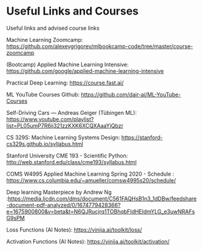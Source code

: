 # Useful Links and Courses
Useful links and advised course links

Machine Learning Zoomcamp: https://github.com/alexeygrigorev/mlbookcamp-code/tree/master/course-zoomcamp

(Bootcamp) Applied Machine Learning Intensive: https://github.com/google/applied-machine-learning-intensive

Practical Deep Learning: https://course.fast.ai/

ML YouTube Courses Github: https://github.com/dair-ai/ML-YouTube-Courses

Self-Driving Cars — Andreas Geiger (Tübingen ML): https://www.youtube.com/playlist?list=PL05umP7R6ij321zzKXK6XCQXAaaYjQbzr

CS 329S: Machine Learning Systems Design: https://stanford-cs329s.github.io/syllabus.html

Stanford University CME 193 - Scientific Python: http://web.stanford.edu/class/cme193/syllabus.html

COMS W4995 Applied Machine Learning Spring 2020 - Schedule : https://www.cs.columbia.edu/~amueller/comsw4995s20/schedule/

Deep learning Masterpiece by Andrew Ng :https://media.licdn.com/dms/document/C561FAQHsB1n3_1dDBw/feedshare-document-pdf-analyzed/0/1674779428366?e=1675900800&v=beta&t=N6QJRucjrq1TOBhqbFIdHEIdmYLG_e3uwNRAFsG9sPM

Loss Functions (AI Notes): https://vinija.ai/toolkit/loss/

Activation Functions (AI Notes): https://vinija.ai/toolkit/activation/
